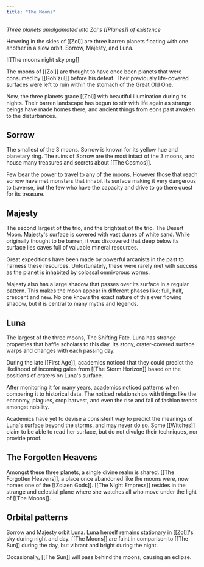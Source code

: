 ```yaml
---
title: "The Moons"
---
```

*Three planets amalgamated into Zol's [[Planes]] of existence*

Hovering in the skies of [[Zol]] are three barren planets floating with one another in a slow orbit. Sorrow, Majesty, and Luna.

![[The moons night sky.png]]

The moons of [[Zol]] are thought to have once been planets that were consumed by [[Goh'zul]] before his defeat. Their previously life-covered surfaces were left to ruin within the stomach of the Great Old One.

Now, the three planets grace [[Zol]] with beautiful illumination during its nights. Their barren landscape has begun to stir with life again as strange beings have made homes there, and ancient things from eons past awaken to the disturbances.

## Sorrow
The smallest of the 3 moons. Sorrow is known for its yellow hue and planetary ring. The ruins of Sorrow are the most intact of the 3 moons, and house many treasures and secrets about [[The Cosmos]].

Few bear the power to travel to any of the moons. However those that reach sorrow have met monsters that inhabit its surface making it very dangerous to traverse, but the few who have the capacity and drive to go there quest for its treasure.

## Majesty
The second largest of the trio, and the brightest of the trio. The Desert Moon. Majesty's surface is covered with vast dunes of white sand. While originally thought to be barren, it was discovered that deep below its surface lies caves full of valuable mineral resources.

Great expeditions have been made by powerful arcanists in the past to harness these resources. Unfortunately, these were rarely met with success as the planet is inhabited by colossal omnivorous worms.

Majesty also has a large shadow that passes over its surface in a regular pattern. This makes the moon appear in different phases like: full, half, crescent and new. No one knows the exact nature of this ever flowing shadow, but it is central to many myths and legends. 

## Luna
The largest of the three moons, The Shifting Fate. Luna has strange properties that baffle scholars to this day. Its stony, crater-covered surface warps and changes with each passing day.

During the late [[First Age]], academics noticed that they could predict the likelihood of incoming gales from [[The Storm Horizon]] based on the positions of craters on Luna's surface.

After monitoring it for many years, academics noticed patterns when comparing it to historical data. The noticed relationships with things like the economy, plagues, crop harvest, and even the rise and fall of fashion trends amongst nobility.

Academics have yet to devise a consistent way to predict the meanings of Luna's surface beyond the storms, and may never do so. Some [[Witches]] claim to be able to read her surface, but do not divulge their techniques, nor provide proof.

## The Forgotten Heavens
Amongst these three planets, a single divine realm is shared. [[The Forgotten Heavens]], a place once abandoned like the moons were, now homes one of the [[Zolaen Gods]]. [[The Night Empress]] resides in the strange and celestial plane where she watches all who move under the light of [[The Moons]].

## Orbital patterns
Sorrow and Majesty orbit Luna. Luna herself remains stationary in [[Zol]]'s sky during night and day. [[The Moons]] are faint in comparison to [[The Sun]] during the day, but vibrant and bright during the night.

Occasionally, [[The Sun]] will pass behind the moons, causing an eclipse.